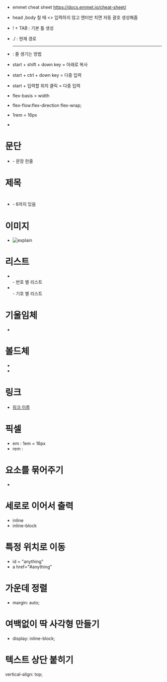 - emmet cheat sheet
https://docs.emmet.io/cheat-sheet/

- head ,body 칠 때 <> 입력하지 않고 엔터만 치면 자동 괄호 생성해줌

- ! + TAB : 기본 틀 생성

- ./ : 현재 경로

- <hr> :  줄 생기는 방법

- start + shift + down key = 아래로 복사 

- start + ctrl + down key = 다중 입력

- start + 입력할 위치 클릭 = 다중 입력

- flex-basis > width

- flex-flow:flex-direction flex-wrap;

- 1rem = 16px
- 


# 문단
- <p></p>
  - 문장 한줄

# 제목
- <h1></h1>
  - 6까지 있음

# 이미지
- <img src="link" alt="explain">

# 리스트
- <ol></ol>
  - 번호 별 리스트
- <ul></ul>
  - 기호 별 리스트

# 기울임체
- <em></em>

# 볼드체
- <strong></strong>
- <b></b>

# 링크
- <a href="link">링크 이름</a>

# 
# 픽셀
- em : 1em = 16px 
- rem : 
  
# 요소를 묶어주기
- <div></div>

# 세로로 이어서 출력
- inline
- inline-block

# 특정 위치로 이동
- id = "anything"
- a href="#anything"

# 가운데 정렬
- margin: auto;

# 여백없이 딱 사각형 만들기
- display: inline-block;

# 텍스트 상단 붙히기
vertical-align: top;